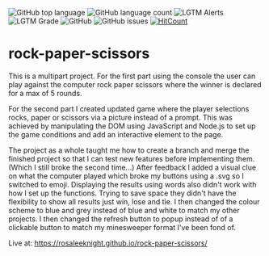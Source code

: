 ![GitHub top language](https://img.shields.io/github/languages/top/RosaleeKnight/rock-paper-scissors)
![GitHub language count](https://img.shields.io/github/languages/count/RosaleeKnight/rock-paper-scissors)
![LGTM Alerts](https://img.shields.io/lgtm/alerts/github/RosaleeKnight/rock-paper-scissors)
![LGTM Grade](https://img.shields.io/lgtm/grade/javascript/github/RosaleeKnight/rock-paper-scissors)
![GitHub](https://img.shields.io/github/license/RosaleeKnight/rock-paper-scissors)
![GitHub issues](https://img.shields.io/github/issues/RosaleeKnight/rock-paper-scissors)
[![HitCount](https://hits.dwyl.com/RosaleeKnight/rock-paper-scissors.svg?style=flat)](http://hits.dwyl.com/RosaleeKnight/rock-paper-scissors)

# rock-paper-scissors

This is a multipart project. 
For the first part using the console the user can play against the computer rock paper scissors where the winner is declared for a max of 5 rounds.

For the second part I created updated game where the player selections rocks, paper or scissors via a picture instead of a prompt. This was achieved by manipulating the DOM using JavaScript and Node.js to set up the game conditions and add an interactive element to the page.

The project as a whole taught me how to create a branch and merge the finished project so that I can test new features before implementing them. (Which I still broke the second time...) After feedback I added a visual clue on what the computer played which broke my buttons using a .svg so I switched to emoji. Displaying the results using words also didn't work with how I set up the functions. Trying to save space they didn't have the flexibility to show all results just win, lose and tie. I then changed the colour scheme to blue and grey instead of blue and white to match my other projects. I then changed the refresh button to popup instead of of a clickable button to match my minesweeper format I've been fond of. 

Live at: https://rosaleeknight.github.io/rock-paper-scissors/
